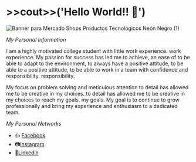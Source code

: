 # >>cout>>('Hello World!! 👋')
![Banner para Mercado Shops Productos Tecnológicos Neón Negro (1)](https://github.com/xaiertejada/xaiertejada/assets/148936952/bf6a52c4-0a85-42cf-be3b-dec5c6dfa492)

*My Personal Information*

I am a highly motivated college student with little work experience.
work experience. My passion for success has led me to achieve, an ease of
to be able to adapt to the environment, to always have a positive attitude, to be able to
a positive attitude, to be able to work in a team with confidence and responsibility.
responsibility.

My focus on problem solving and meticulous attention to detail has allowed me to be creative in my choices.
to detail has allowed me to be creative in my choices to reach my goals.
my goals. My goal is to continue to grow professionally and
bring my experience and enthusiasm to a dedicated team.

*My Personal Networks*

- 👍 [Facebook](https://www.facebook.com/alexis.tejada.900/)
- 📷[Instagram](https://www.instagram.com/alexis_16t/).
- 💼[Linkedin](https://www.linkedin.com/in/alexis-xaier-aarón-tejada-chung-39095120b/)

